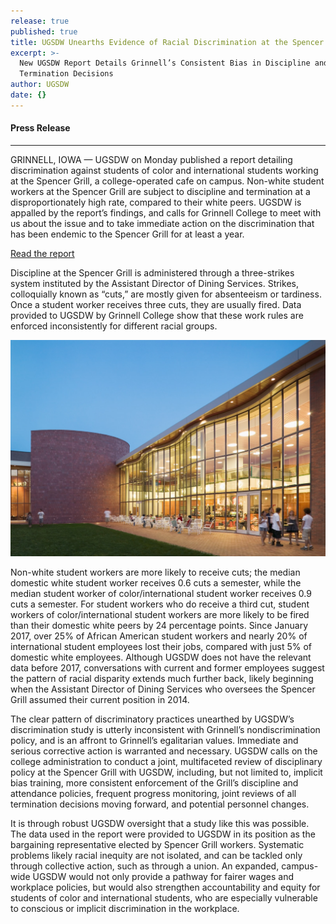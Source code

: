 ```yaml
---
release: true
published: true
title: UGSDW Unearths Evidence of Racial Discrimination at the Spencer Grill
excerpt: >-
  New UGSDW Report Details Grinnell’s Consistent Bias in Discipline and
  Termination Decisions
author: UGSDW
date: {}
---
```

#### Press Release

---

GRINNELL, IOWA — UGSDW on Monday published a report detailing discrimination against students of color and international students working at the Spencer Grill, a college-operated cafe on campus.  Non-white student workers at the Spencer Grill are subject to discipline and termination at a disproportionately high rate, compared to their white peers. UGSDW is appalled by the report’s findings, and calls for Grinnell College to meet with us about the issue and to take immediate action on the discrimination that has been endemic to the Spencer Grill for at least a year.

<a href="/assets/news/grill_discrimination.pdf" class="button inline">Read the report</a>

Discipline at the Spencer Grill is administered through a three-strikes system instituted by the Assistant Director of Dining Services.  Strikes, colloquially known as “cuts,” are mostly given for absenteeism or tardiness.  Once a student worker receives three cuts, they are usually fired.  Data provided to UGSDW by Grinnell College show that these work rules are enforced inconsistently for different racial groups.

![Image of the Spencer Grill](/assets/news/sgrill.jpg)

Non-white student workers are more likely to receive cuts; the median domestic white student worker receives 0.6 cuts a semester, while the median student worker of color/international student worker receives 0.9 cuts a semester.  For student workers who do receive a third cut, student workers of color/international student workers are more likely to be fired than their domestic white peers by 24 percentage points.  Since January 2017, over 25% of African American student workers and nearly 20% of international student employees lost their jobs, compared with just 5% of domestic white employees.  Although UGSDW does not have the relevant data before 2017, conversations with current and former employees suggest the pattern of racial disparity extends much further back, likely beginning when the Assistant Director of Dining Services who oversees the Spencer Grill assumed their current position in 2014.

The clear pattern of discriminatory practices unearthed by UGSDW’s discrimination study is utterly inconsistent with Grinnell’s nondiscrimination policy, and is an affront to Grinnell’s egalitarian values.  Immediate and serious corrective action is warranted and necessary. UGSDW calls on the college administration to conduct a joint, multifaceted review of disciplinary policy at the Spencer Grill with UGSDW, including, but not limited to, implicit bias training, more consistent enforcement of the Grill’s discipline and attendance policies, frequent progress monitoring,  joint reviews of all termination decisions moving forward, and potential personnel changes.

It is through robust UGSDW oversight that a study like this was possible.  The data used in the report were provided to UGSDW in its position as the bargaining representative elected by Spencer Grill workers.  Systematic problems likely racial inequity are not isolated, and can be tackled only through collective action, such as through a union.  An expanded, campus-wide UGSDW would not only provide a pathway for fairer wages and workplace policies, but would also strengthen accountability and equity for students of color and international students, who are especially vulnerable to conscious or implicit discrimination in the workplace.
